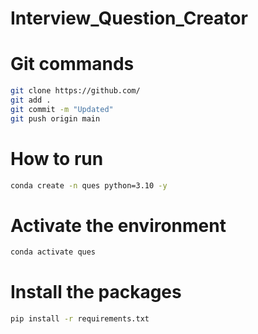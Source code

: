 # Interview_Question_Creator


# Git commands

```bash
git clone https://github.com/
git add .
git commit -m "Updated"
git push origin main
```

# How to run
```bash
conda create -n ques python=3.10 -y
```

# Activate the environment
```bash
conda activate ques
```

# Install the packages
```bash
pip install -r requirements.txt